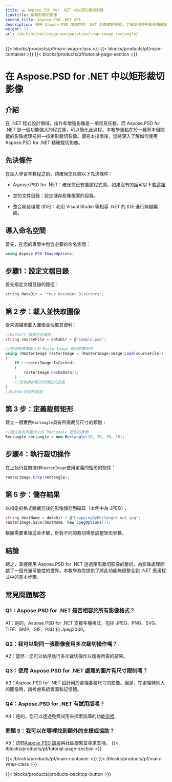 ```yaml
---
title: 在 Aspose.PSD for .NET 中以矩形裁切影像
linktitle: 按矩形裁切影像
second_title: Aspose.PSD .NET API
description: 使用 Aspose.PSD 增強您的 .NET 影像處理技能。了解如何使用矩形精確裁切影像。
weight: 11
url: /zh-hant/net/image-manipulation/crop-image-rectangle/
---
```


{{< blocks/products/pf/main-wrap-class >}}
{{< blocks/products/pf/main-container >}}
{{< blocks/products/pf/tutorial-page-section >}}

# 在 Aspose.PSD for .NET 中以矩形裁切影像

## 介紹

在 .NET 程式設計領域，操作和增強影像是一項常見任務，而 Aspose.PSD for .NET 是一個功能強大的程式庫，可以簡化此過程。本教學重點在於一種基本但關鍵的影像處理技術—按矩形裁切影像。讀完本指南後，您將深入了解如何使用 Aspose.PSD for .NET 精確裁切影像。

## 先決條件

在深入學習本教程之前，請確保您具備以下先決條件：

-  Aspose.PSD for .NET：確保您已安裝該程式庫。如果沒有的話可以下載[這裡](https://releases.aspose.com/psd/net/).

- 您的文件目錄：設定儲存影像檔案的目錄。

- 整合開發環境 (IDE)：利用 Visual Studio 等相容 .NET 的 IDE 進行無縫編碼。

## 導入命名空間

首先，在您的專案中包含必要的命名空間：

```csharp
using Aspose.PSD.ImageOptions;
```

## 步驟1：設定文檔目錄

首先指定文檔目錄的路徑：

```csharp
string dataDir = "Your Document Directory";
```

## 第 2 步：載入並快取圖像

從來源檔案載入圖像並快取其資料：

```csharp
//ExStart:按長方形裁剪
string sourceFile = dataDir + @"sample.psd";

//將現有映像載入到 RasterImage 類別的實例中
using (RasterImage rasterImage = (RasterImage)Image.Load(sourceFile))
{
    if (!rasterImage.IsCached)
    {
        rasterImage.CacheData();
    }
    //您後續步驟的代碼位於此處
}
//ExEnd:按矩形裁剪
```

## 第 3 步：定義裁剪矩形

建立一個實例`Rectangle`具有所需裁剪尺寸的類別：

```csharp
//建立具有所需大小的 Rectangle 類別的實例
Rectangle rectangle = new Rectangle(20, 20, 20, 20);
```

## 步驟4：執行裁切操作

在上執行裁剪操作`RasterImage`使用定義的矩形的物件：

```csharp
rasterImage.Crop(rectangle);
```

## 第 5 步：儲存結果

以指定的格式將裁剪後的影像儲存到磁碟（本例中為 JPEG）：

```csharp
string destName = dataDir + @"CroppingByRectangle_out.jpg";
rasterImage.Save(destName, new JpegOptions());
```

根據需要重複這些步驟，針對不同的裁切場景調整矩形參數。

## 結論

總之，掌握使用 Aspose.PSD for .NET 透過矩形裁切影像的藝術，為影像處理開啟了一個充滿可能性的世界。本教學為您提供了將此功能無縫整合到 .NET 應用程式中的基本步驟。

## 常見問題解答

### Q1：Aspose.PSD for .NET 是否相容於所有影像格式？

A1：是的，Aspose.PSD for .NET 支援多種格式，包括 JPEG、PNG、SVG、TIFF、BMP、GIF、PSD 和 Jpeg2000。

### Q2：我可以對同一張影像套用多次裁切操作嗎？

A2：當然！您可以依序執行多次裁切操作以獲得所需的結果。

### Q3：使用 Aspose.PSD for .NET 處理的圖片有尺寸限制嗎？

A3：Aspose.PSD for .NET 設計用於處理各種尺寸的影像。但是，在處理特別大的圖像時，請考慮系統資源和記憶體。

### Q4：Aspose.PSD for .NET 有試用版嗎？

 A4：是的，您可以透過免費試用來探索該庫的功能[這裡](https://releases.aspose.com/).

### 問題 5：我可以在哪裡找到額外的支援或協助？

 A5：訪問[Aspose.PSD 論壇](https://forum.aspose.com/c/psd/34)與社區聯繫並尋求支持。
{{< /blocks/products/pf/tutorial-page-section >}}

{{< /blocks/products/pf/main-container >}}
{{< /blocks/products/pf/main-wrap-class >}}

{{< blocks/products/products-backtop-button >}}
